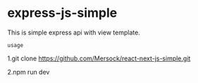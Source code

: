 # express-js-simple

This is simple express api with view template.

`usage`

1.git clone https://github.com/Mersock/react-next-js-simple.git

2.npm run dev